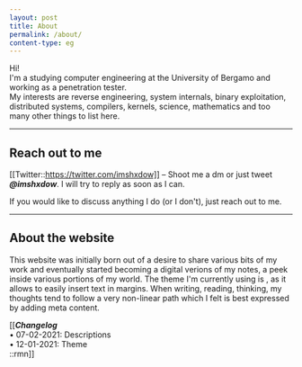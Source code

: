 ```yaml
---
layout: post
title: About
permalink: /about/
content-type: eg
---
```


Hi!  
I'm a studying computer engineering at the University of Bergamo and working as a penetration tester.   
My interests are reverse engineering, system internals, binary exploitation, distributed systems, compilers,
kernels, science, mathematics and too many other things to list here.  

---

## Reach out to me

[[Twitter::https://twitter.com/imshxdow]] – Shoot me a dm or just tweet ***@imshxdow***. I will try to reply as soon as I can. 
    
If you would like to discuss anything I do (or I don't), just reach out to me.

---

## About the website

This website was initially born out of a desire to share various bits of my work and eventually
started becoming a digital verions of my notes, a peek inside various portions of my world. The
theme I'm currently using is <author>, as it allows to easily insert text in margins. When writing,
reading, thinking, my thoughts tend to follow a very non-linear path which I felt is best expressed
by adding meta content.

[[***Changelog***<br/>
• 07-02-2021: Descriptions <br/>
• 12-01-2021: Theme <br/>
::rmn]]
